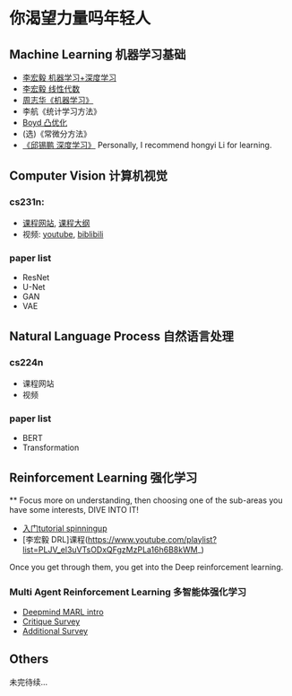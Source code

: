 # 你渴望力量吗年轻人

## Machine Learning 机器学习基础

- [李宏毅 机器学习+深度学习](https://www.youtube.com/playlist?list=PLJV_el3uVTsPy9oCRY30oBPNLCo89yu49)
- [李宏毅 线性代数](https://www.youtube.com/watch?v=uUrt8xgdMbs&list=PLJV_el3uVTsNmr39gwbyV-0KjULUsN7fW)
- [周志华《机器学习》](https://www.bilibili.com/video/BV1wx411o7CK?p=1)
- 李航《统计学习方法》
- [Boyd 凸优化](https://www.bilibili.com/video/BV1iW411U7GF?from=search&seid=3670242072718743569)
- (选)《常微分方法》
- [《邱锡鹏 深度学习》](https://github.com/nndl/nndl.github.io)
Personally, I recommend hongyi Li for learning.


## Computer Vision 计算机视觉

### cs231n: 

- [课程网站](http://cs231n.stanford.edu/), [课程大纲](http://cs231n.stanford.edu/syllabus.html)
- 视频: [youtube](https://www.youtube.com/watch?v=vT1JzLTH4G4&list=RDCMUCdKG2JnvPu6mY1NDXYFfN0g&start_radio=1&t=4), [biblibili](https://www.bilibili.com/video/BV1Dx411n7UE)

### paper list

- ResNet
- U-Net
- GAN
- VAE

## Natural Language Process 自然语言处理

### cs224n

- 课程网站
- 视频

### paper list

- BERT
- Transformation

## Reinforcement Learning 强化学习
** Focus more on understanding, then choosing one of the sub-areas you have some interests, DIVE INTO IT!

- [入门tutorial spinningup](https://spinningup.openai.com/en/latest/)
- [李宏毅 DRL]课程(https://www.youtube.com/playlist?list=PLJV_el3uVTsODxQFgzMzPLa16h6B8kWM_)

Once you get through them, you get into the Deep reinforcement learning.

### Multi Agent Reinforcement Learning 多智能体强化学习

- [Deepmind MARL intro](https://www.youtube.com/watch?v=rbZBBTLH32o)
- [Critique Survey](https://arxiv.org/pdf/1810.05587.pdf)
- [Additional Survey](https://arxiv.org/pdf/1812.11794.pdf)


## Others

未完待续...
